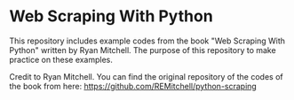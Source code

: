 # Web Scraping With Python
This repository includes example codes from the book "Web Scraping With Python" written by Ryan Mitchell. The purpose of this repository to make practice on these examples.

Credit to Ryan Mitchell. You can find the original repository of the codes of the book from here: https://github.com/REMitchell/python-scraping
